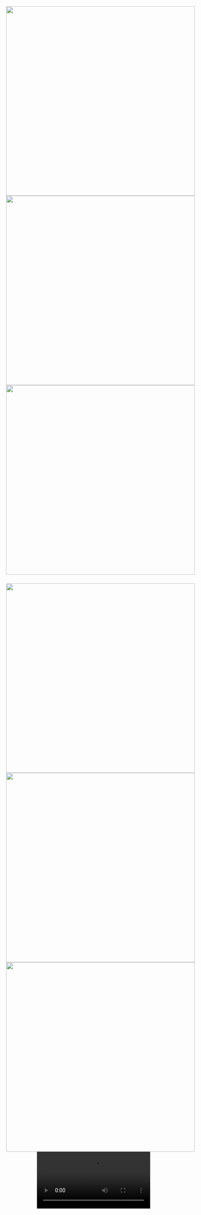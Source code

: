 
<div align="center">
<img src="https://github.com/user-attachments/assets/82a3de1b-6035-452c-8c71-1be83041f0bf" height="500px" hspace=20 ></img>
<img src="https://github.com/user-attachments/assets/d62e8499-28e0-47d4-b33a-94b5e0693210" height="500px" hspace=20></img>
  <img src="https://github.com/user-attachments/assets/30ae5d68-dc3c-4a03-8385-03b49e629d90" height="500px" hspace=20></img>
 
</div>

###

<div align="center">
<img src="https://github.com/user-attachments/assets/7e2e9e83-8414-4892-9c33-581c3cee5fae" height="500px" hspace=20></img>
<img src="https://github.com/user-attachments/assets/a8f13ee5-68e8-44ae-94c3-8ea3653edcc0" height="500px" hspace=20></img>
  <img src="https://github.com/user-attachments/assets/7bb7cf38-9d57-401c-b521-15d16a8ddc24" height="500px" hspace=20></img>
  <video src="https://github.com/user-attachments/assets/da19448b-7c7a-4871-941b-349b3036c126">
</div>
    
    






